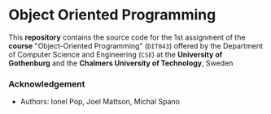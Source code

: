 # Object Oriented Programming


This **repository** contains the source code for the 1st assignment of the **course** "Object-Oriented Programming" (`DIT043`) offered by the Department of Computer Science and Engineering (`CSE`) at the **University of Gothenburg** and the **Chalmers University of Technology**, Sweden

### Acknowledgement

- Authors: Ionel Pop, Joel Mattson, Michal Spano
